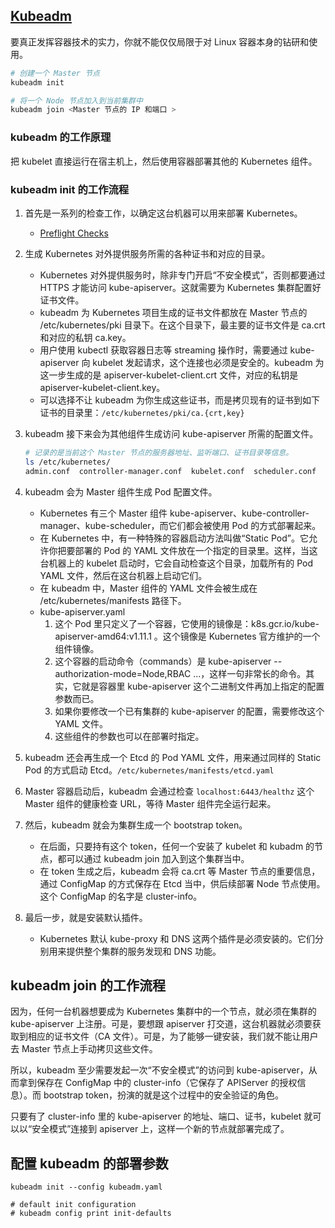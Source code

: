 ## [Kubeadm](https://kubernetes.io/docs/reference/setup-tools/kubeadm/)

要真正发挥容器技术的实力，你就不能仅仅局限于对 Linux 容器本身的钻研和使用。

```sh
# 创建一个 Master 节点
kubeadm init

# 将一个 Node 节点加入到当前集群中
kubeadm join <Master 节点的 IP 和端口 >
```

### kubeadm 的工作原理

把 kubelet 直接运行在宿主机上，然后使用容器部署其他的 Kubernetes 组件。

### kubeadm init 的工作流程

1. 首先是一系列的检查工作，以确定这台机器可以用来部署 Kubernetes。
    + [Preflight Checks](https://kubernetes.io/docs/reference/setup-tools/kubeadm/implementation-details/#preflight-checks)

2. 生成 Kubernetes 对外提供服务所需的各种证书和对应的目录。
    + Kubernetes 对外提供服务时，除非专门开启“不安全模式”，否则都要通过 HTTPS 才能访问 kube-apiserver。这就需要为 Kubernetes 集群配置好证书文件。
    + kubeadm 为 Kubernetes 项目生成的证书文件都放在 Master 节点的 /etc/kubernetes/pki 目录下。在这个目录下，最主要的证书文件是 ca.crt 和对应的私钥 ca.key。
    + 用户使用 kubectl 获取容器日志等 streaming 操作时，需要通过 kube-apiserver 向 kubelet 发起请求，这个连接也必须是安全的。kubeadm 为这一步生成的是 apiserver-kubelet-client.crt 文件，对应的私钥是 apiserver-kubelet-client.key。
    + 可以选择不让 kubeadm 为你生成这些证书，而是拷贝现有的证书到如下证书的目录里：`/etc/kubernetes/pki/ca.{crt,key}`

3. kubeadm 接下来会为其他组件生成访问 kube-apiserver 所需的配置文件。

    ```sh
    # 记录的是当前这个 Master 节点的服务器地址、监听端口、证书目录等信息。
    ls /etc/kubernetes/
    admin.conf  controller-manager.conf  kubelet.conf  scheduler.conf
    ```

4. kubeadm 会为 Master 组件生成 Pod 配置文件。

     + Kubernetes 有三个 Master 组件 kube-apiserver、kube-controller-manager、kube-scheduler，而它们都会被使用 Pod 的方式部署起来。
    + 在 Kubernetes 中，有一种特殊的容器启动方法叫做“Static Pod”。它允许你把要部署的 Pod 的 YAML 文件放在一个指定的目录里。这样，当这台机器上的 kubelet 启动时，它会自动检查这个目录，加载所有的 Pod YAML 文件，然后在这台机器上启动它们。
    + 在 kubeadm 中，Master 组件的 YAML 文件会被生成在 /etc/kubernetes/manifests 路径下。
    + kube-apiserver.yaml
        1. 这个 Pod 里只定义了一个容器，它使用的镜像是：k8s.gcr.io/kube-apiserver-amd64:v1.11.1 。这个镜像是 Kubernetes 官方维护的一个组件镜像。
        2. 这个容器的启动命令（commands）是 kube-apiserver --authorization-mode=Node,RBAC …，这样一句非常长的命令。其实，它就是容器里 kube-apiserver 这个二进制文件再加上指定的配置参数而已。
        3. 如果你要修改一个已有集群的 kube-apiserver 的配置，需要修改这个 YAML 文件。
        4. 这些组件的参数也可以在部署时指定。

5. kubeadm 还会再生成一个 Etcd 的 Pod YAML 文件，用来通过同样的 Static Pod 的方式启动 Etcd。`/etc/kubernetes/manifests/etcd.yaml`

6. Master 容器启动后，kubeadm 会通过检查 `localhost:6443/healthz` 这个 Master 组件的健康检查 URL，等待 Master 组件完全运行起来。

7. 然后，kubeadm 就会为集群生成一个 bootstrap token。

    + 在后面，只要持有这个 token，任何一个安装了 kubelet 和 kubadm 的节点，都可以通过 kubeadm join 加入到这个集群当中。
    + 在 token 生成之后，kubeadm 会将 ca.crt 等 Master 节点的重要信息，通过 ConfigMap 的方式保存在 Etcd 当中，供后续部署 Node 节点使用。这个 ConfigMap 的名字是 cluster-info。

7. 最后一步，就是安装默认插件。
    + Kubernetes 默认 kube-proxy 和 DNS 这两个插件是必须安装的。它们分别用来提供整个集群的服务发现和 DNS 功能。

## kubeadm join 的工作流程

因为，任何一台机器想要成为 Kubernetes 集群中的一个节点，就必须在集群的 kube-apiserver 上注册。可是，要想跟 apiserver 打交道，这台机器就必须要获取到相应的证书文件（CA 文件）。可是，为了能够一键安装，我们就不能让用户去 Master 节点上手动拷贝这些文件。

所以，kubeadm 至少需要发起一次“不安全模式”的访问到 kube-apiserver，从而拿到保存在 ConfigMap 中的 cluster-info（它保存了 APIServer 的授权信息）。而 bootstrap token，扮演的就是这个过程中的安全验证的角色。

只要有了 cluster-info 里的 kube-apiserver 的地址、端口、证书，kubelet 就可以以“安全模式”连接到 apiserver 上，这样一个新的节点就部署完成了。

## 配置 kubeadm 的部署参数

```
kubeadm init --config kubeadm.yaml

# default init configuration
# kubeadm config print init-defaults
```
